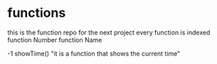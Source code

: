 # functions
this is the function repo for the next project 
every function is indexed
function Number     function Name


-1                  showTime() "it is a function that shows the current time"
